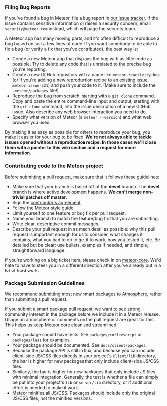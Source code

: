 ### Filing Bug Reports

If you've found a bug in Meteor, file a bug report in [our issue
tracker](https://github.com/meteor/meteor/issues). If the issue contains
sensitive information or raises a security concern, email
<code>security[]()@[]()meteor.com</code> instead, which will page the
security team.

A Meteor app has many moving parts, and it's often difficult to reproduce a bug
based on just a few lines of code. If you want somebody to be able to fix a bug
(or verify a fix that you've contributed), the best way is:

* Create a new Meteor app that displays the bug with as little code as possible. Try to delete any code that is unrelated to the precise bug you're reporting.
* Create a new GitHub repository with a name like `meteor-reactivity-bug` (or if you're adding a new reproduction recipe to an existing issue, `meteor-issue-321`) and push your code to it. (Make sure to include the `.meteor/packages` file!)
* Reproduce the bug from scratch, starting with a `git clone` command. Copy and paste the entire command-line input and output, starting with the `git clone` command, into the issue description of a new GitHub issue. Also describe any web browser interaction you need to do.
* Specify what version of Meteor (`$ meteor --version`) and what web browser you used.

By making it as easy as possible for others to reproduce your bug, you make it easier for your bug to be fixed. **We're not always able to tackle issues opened without a reproduction recipe. In those cases we'll close them with a pointer to this wiki section and a request for more information.**


### Contributing code to the Meteor project

Before submitting a pull request, make sure that it follows these guidelines:

* Make sure that your branch is based off of the **devel** branch. The **devel** branch is where active development happens.  **We can't merge non-trivial patches off master.**
* Sign the [contributor's agreement](http://contribute.meteor.com/).
* Follow the [Meteor style guide](https://github.com/meteor/meteor/wiki/Meteor-Style-Guide).
* Limit yourself to one feature or bug fix per pull request.
* Name your branch to match the feature/bug fix that you are submitting.
* Write clear, descriptive commit messages.
* Describe your pull request in as much detail as possible: why this pull request is important enough for us to consider, what changes it contains, what you had to do to get it to work, how you tested it, etc.  Be detailed but be clear: use bullets, examples if needed, and simple, straightforward language.

If you're working on a big ticket item, please check in on [meteor-core](http://groups.google.com/group/meteor-core).  We'd hate to have to steer you in a different direction after you've already put in a lot of hard work.

### Package Submission Guidelines

We recommend submitting most new smart packages to [Atmosphere](https://atmosphere.meteor.com), rather than submitting a pull request.

If you submit a smart package pull request, we want to see strong community interest in the package before we include it in a Meteor release. Usage on atmosphere or comments on the pull request are great for this. This helps us keep Meteor core clean and streamlined.

* Your package should have tests. See `packages/coffeescript` or `packages/less` for examples.
* Your package should be documented. See `docs/client/packages`.
* Because the package API is still in flux, and because you can include client-side JS/CSS files directly in your project's `client/lib` directory, the bar is higher for new packages that only include client-side JS/CSS files.
* Similarly, the bar is higher for new packages that only include JS files with minimal integration. Generally, the test is whether a file can simply be put into your project's `lib` or `server/lib` directory, or if additional effort is needed to make it work.
* Meteor minifies all JS/CSS.  Packages should include only the original JS/CSS files, not the minified versions.
